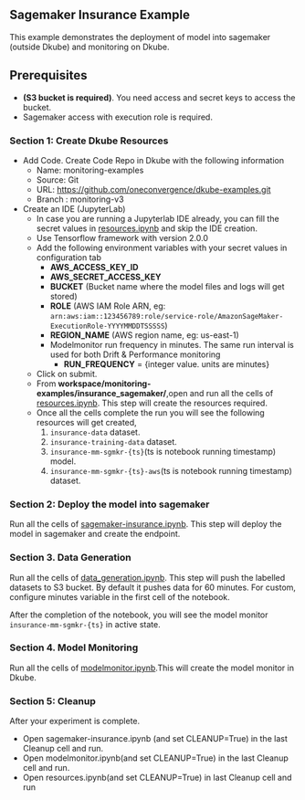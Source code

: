 ## Sagemaker Insurance Example
This example demonstrates the deployment of model into sagemaker (outside Dkube) and monitoring on Dkube.
## Prerequisites
- **(S3 bucket is required)**. You need access and secret keys to access the bucket.
- Sagemaker access with execution role is required.

### Section 1: Create Dkube Resources
- Add Code. Create Code Repo in Dkube with the following information
  -  Name: monitoring-examples
  -  Source: Git
  -  URL: https://github.com/oneconvergence/dkube-examples.git
  -  Branch : monitoring-v3
- Create an IDE (JupyterLab)
   - In case you are running a Jupyterlab IDE already, you can fill the secret values in [resources.ipynb](https://github.com/oneconvergence/dkube-examples/tree/monitoring/insurance_sagemaker/resources.ipynb) and skip the IDE creation.
   - Use Tensorflow framework with version 2.0.0
   - Add the following environment variables with your secret values in configuration tab
       - **AWS_ACCESS_KEY_ID**
       - **AWS_SECRET_ACCESS_KEY** 
       - **BUCKET** (Bucket name where the model files and logs will get stored)
       - **ROLE** (AWS IAM Role ARN, eg: `arn:aws:iam::123456789:role/service-role/AmazonSageMaker-ExecutionRole-YYYYMMDDTSSSSS`)
       - **REGION_NAME** (AWS region name, eg: us-east-1)
       - Modelmonitor run frequency in minutes. The same run interval is used for both Drift & Performance monitoring
         - **RUN_FREQUENCY** = {integer value. units are minutes}
   - Click on submit.
   - From **workspace/monitoring-examples/insurance_sagemaker/**,open and run all the cells of [resources.ipynb](https://github.com/oneconvergence/dkube-examples/tree/monitoring/insurance_sagemaker/resources.ipynb). This step will create the resources required.
   - Once all the cells complete the run you will see the following resources will get created,
     1. `insurance-data` dataset.
     2. `insurance-training-data` dataset.
     3. `insurance-mm-sgmkr-{ts}`(ts is notebook running timestamp) model.
     4. `insurance-mm-sgmkr-{ts}-aws`(ts is notebook running timestamp) dataset.

### Section 2: Deploy the model into sagemaker 
Run all the cells of [sagemaker-insurance.ipynb](https://github.com/oneconvergence/dkube-examples/tree/monitoring/insurance_sagemaker/sagemaker-insurance.ipynb). This step will deploy the model in sagemaker and create the endpoint.

### Section 3. Data Generation
Run all the cells of [data_generation.ipynb](https://github.com/oneconvergence/dkube-examples/tree/monitoring/insurance_sagemaker/data_generation.ipynb). This step will push the labelled datasets to S3 bucket. By default it pushes data for 60 minutes. For custom, configure minutes variable in the first cell of the notebook.

After the completion of the notebook, you will see the model monitor `insurance-mm-sgmkr-{ts}` in active state.

### Section 4. Model Monitoring
Run all the cells of [modelmonitor.ipynb](https://github.com/oneconvergence/dkube-examples/tree/monitoring/insurance_sagemaker/modelmonitor.ipynb).This will create the model monitor in Dkube.
### Section 5: Cleanup
 After your experiment is complete.
- Open sagemaker-insurance.ipynb (and set CLEANUP=True) in the last Cleanup cell and run.
-  Open modelmonitor.ipynb(and set CLEANUP=True) in the last Cleanup cell and run.
-  Open resources.ipynb(and set CLEANUP=True) in last Cleanup cell and run

